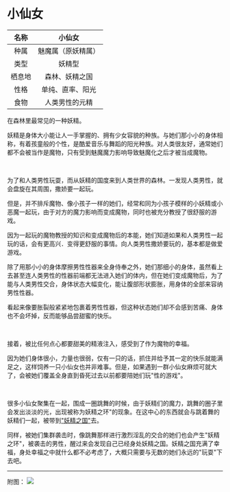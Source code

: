 # 小仙女

|名称|小仙女|
|:-:|:-:|
|种属|魅魔属（原妖精属）|
|类型|妖精型|
|栖息地|森林、妖精之国|
|性格|单纯、直率、阳光|
|食物|人类男性的元精|

在森林里最常见的一种妖精。

妖精是身体大小能让人一手掌握的、拥有少女容貌的种族。与她们那小小的身体相称，有着孩童般的个性，是酷爱音乐与舞蹈的阳光种族。对人类很友好，通常她们都不会被当作是魔物，只有受到魅魔魔力影响导致魅魔化之后才被当成魔物。

<br>

为了和人类男性玩耍，而从妖精的国度来到人类世界的森林。一发现人类男性，就会盘旋在其周围，撒娇要一起玩。

但是，并不排斥魔物、像小孩子一样的她们，经常和同为小孩子模样的小妖精或小恶魔一起玩，由于对方的魔力影响而变成魔物，同时也被充分教授了很舒服的游戏。

因为一起玩的魔物教授的知识和变成魔物后的本能，她们知道如果和人类男性一起玩的话，会有更高兴．变得更舒服的事情。向人类男性撒娇要玩的，基本都是做爱游戏。

除了用那小小的身体摩擦男性性器来全身侍奉之外，她们那细小的身体，虽然看上去甚至连人类男性的性器前端都无法进入她们的体内，但在她们变成魔物后，为了能与人类男性交合，身体状态大幅变化，能让腹部形状膨胀，用身体的全部来容纳男性性器。

看起来像要胀裂般紧紧地包裹着男性性器，但这种状态她们却不会感到苦痛、身体也不会坏掉，反而能够品尝甜蜜的快乐。

<br>

接着，被比任何点心都要甜美的精液注入，感受到了作为魔物的幸福。

因为她们身体很小，力量也很弱，仅有一只的话，抓住并给予其一定的快乐就能满足之，这样饲养一只小仙女也并非难事。但是，如果遇到一群小仙女麻烦可就大了，会被她们覆盖全身直到昏死过去以前都要陪她们玩"性的游戏"。

<br>

很多小仙女聚集在一起，围成一圈跳舞的时候，由于妖精们的魔力，跳舞的圈子里会发出淡淡的光，出现被称为妖精之环"的现象。在这中心的东西就会与跳着舞的妖精们一起，被带到["妖精之国"](资料妖精之国.md)去。

同样，被她们集群袭击时，像跳舞那样进行激烈淫乱的交合的她们也会产生"妖精之环"，被袭击的男性，醒过来会发现自己已经身处妖精之国。妖精之国充满了幸福，身处幸福之中就什么都不必考虑了，大概只需要与无数的她们永远的"玩耍"下去吧。

---

附图： ![](img/魔物娘图鉴I/86-87小仙女.jpg)
